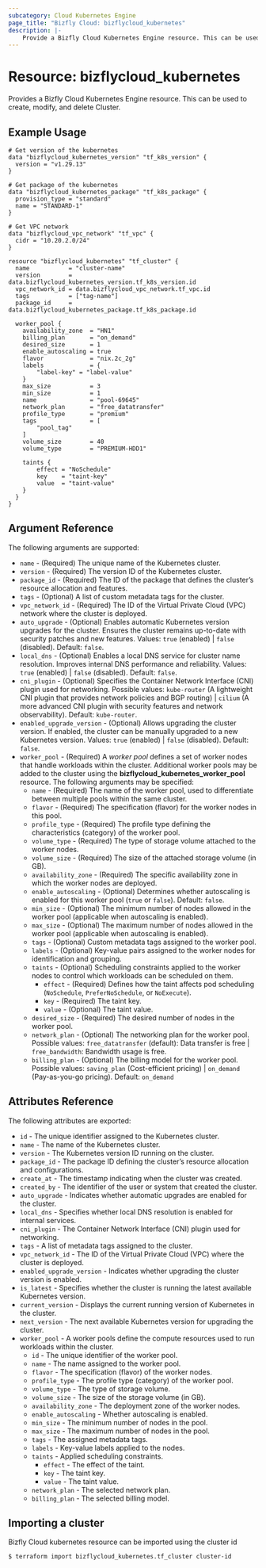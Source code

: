 ```yaml
---
subcategory: Cloud Kubernetes Engine
page_title: "Bizfly Cloud: bizflycloud_kubernetes"
description: |-
    Provide a Bizfly Cloud Kubernetes Engine resource. This can be used to create, modify, and delete Clusters.
---
```


# Resource: bizflycloud_kubernetes

Provides a Bizfly Cloud Kubernetes Engine resource. This can be used to create, modify, and delete Cluster.

## Example Usage

```hcl
# Get version of the kubernetes
data "bizflycloud_kubernetes_version" "tf_k8s_version" {
  version = "v1.29.13"
}

# Get package of the kubernetes
data "bizflycloud_kubernetes_package" "tf_k8s_package" {
  provision_type = "standard"
  name = "STANDARD-1"
}

# Get VPC network
data "bizflycloud_vpc_network" "tf_vpc" {
  cidr = "10.20.2.0/24"
}

resource "bizflycloud_kubernetes" "tf_cluster" {
  name           = "cluster-name"
  version        = data.bizflycloud_kubernetes_version.tf_k8s_version.id
  vpc_network_id = data.bizflycloud_vpc_network.tf_vpc.id
  tags           = ["tag-name"]
  package_id     = data.bizflycloud_kubernetes_package.tf_k8s_package.id

  worker_pool {
    availability_zone  = "HN1"
    billing_plan       = "on_demand"
    desired_size       = 1
    enable_autoscaling = true
    flavor             = "nix.2c_2g"
    labels             = {
        "label-key" = "label-value"
    }
    max_size           = 3
    min_size           = 1
    name               = "pool-69645"
    network_plan       = "free_datatransfer"
    profile_type       = "premium"
    tags               = [
        "pool_tag"
    ]
    volume_size        = 40
    volume_type        = "PREMIUM-HDD1"

    taints {
        effect = "NoSchedule"
        key    = "taint-key"
        value  = "taint-value"
    }
  }
}

```

## Argument Reference

The following arguments are supported:

-   `name` - (Required) The unique name of the Kubernetes cluster.
-   `version` - (Required) The version ID of the Kubernetes cluster.
-   `package_id` - (Required) The ID of the package that defines the cluster’s resource allocation and features.
-   `tags` - (Optional) A list of custom metadata tags for the cluster.
-   `vpc_network_id` - (Required) The ID of the Virtual Private Cloud (VPC) network where the cluster is deployed.
-   `auto_upgrade` - (Optional) Enables automatic Kubernetes version upgrades for the cluster. Ensures the cluster remains up-to-date with security patches and new features. Values: `true` (enabled) | `false` (disabled). Default: `false`.
-   `local_dns` - (Optional) Enables a local DNS service for cluster name resolution. Improves internal DNS performance and reliability. Values: `true` (enabled) | `false` (disabled). Default: `false`.
-   `cni_plugin` - (Optional) Specifies the Container Network Interface (CNI) plugin used for networking. Possible values: `kube-router` (A lightweight CNI plugin that provides network policies and BGP routing) | `cilium` (A more advanced CNI plugin with security features and network observability). Default: `kube-router`.
-   `enabled_upgrade_version` - (Optional) Allows upgrading the cluster version. If enabled, the cluster can be manually upgraded to a new Kubernetes version. Values: `true` (enabled) | `false` (disabled). Default: `false`.
-   `worker_pool` - (Required) A *worker pool* defines a set of worker nodes that handle workloads within the cluster. Additional worker pools may be added to the cluster using the **bizflycloud_kubernetes_worker_pool** resource. The following arguments may be specified:
    -   `name` - (Required) The name of the worker pool, used to differentiate between multiple pools within the same cluster.
    -   `flavor` - (Required) The specification (flavor) for the worker nodes in this pool.
    -   `profile_type` - (Required) The profile type defining the characteristics (category) of the worker pool.
    -   `volume_type` - (Required) The type of storage volume attached to the worker nodes.
    -   `volume_size` - (Required) The size of the attached storage volume (in GB).
    -   `availability_zone` - (Required) The specific availability zone in which the worker nodes are deployed.
    -   `enable_autoscaling` - (Optional) Determines whether autoscaling is enabled for this worker pool (`true` or `false`). Default: `false`.
    -   `min_size` - (Optional) The minimum number of nodes allowed in the worker pool (applicable when autoscaling is enabled).
    -   `max_size` - (Optional) The maximum number of nodes allowed in the worker pool (applicable when autoscaling is enabled).
    -   `tags` - (Optional) Custom metadata tags assigned to the worker pool.
    -   `labels` - (Optional) Key-value pairs assigned to the worker nodes for identification and grouping.
    -   `taints` - (Optional) Scheduling constraints applied to the worker nodes to control which workloads can be scheduled on them.
        -   `effect` - (Required) Defines how the taint affects pod scheduling (`NoSchedule`, `PreferNoSchedule`, or `NoExecute`).
        -   `key` - (Required) The taint key.
        -   `value` - (Optional) The taint value.
    -   `desired_size` - (Required) The desired number of nodes in the worker pool.
    -   `network_plan` - (Optional) The networking plan for the worker pool. Possible values: `free_datatransfer` (default): Data transfer is free | `free_bandwidth`: Bandwidth usage is free.
    -   `billing_plan` - (Optional) The billing model for the worker pool. Possible values:
`saving_plan` (Cost-efficient pricing) | `on_demand` (Pay-as-you-go pricing). Default: `on_demand`

## Attributes Reference

The following attributes are exported:

-   `id` - The unique identifier assigned to the Kubernetes cluster.
-   `name` - The name of the Kubernetes cluster.
-   `version` - The Kubernetes version ID running on the cluster.
-   `package_id` - The package ID defining the cluster’s resource allocation and configurations.
-   `create_at` - The timestamp indicating when the cluster was created.
-   `created_by` - The identifier of the user or system that created the cluster.
-   `auto_upgrade` - Indicates whether automatic upgrades are enabled for the cluster.
-   `local_dns` - Specifies whether local DNS resolution is enabled for internal services.
-   `cni_plugin` - The Container Network Interface (CNI) plugin used for networking.
-   `tags` - A list of metadata tags assigned to the cluster.
-   `vpc_network_id` - The ID of the Virtual Private Cloud (VPC) where the cluster is deployed.
-   `enabled_upgrade_version` - Indicates whether upgrading the cluster version is enabled.
-   `is_latest` - Specifies whether the cluster is running the latest available Kubernetes version.
-   `current_version` - Displays the current running version of Kubernetes in the cluster.
-   `next_version` - The next available Kubernetes version for upgrading the cluster.
-   `worker_pool` - A worker pools define the compute resources used to run workloads within the cluster.
    -   `id` - The unique identifier of the worker pool.
    -   `name` - The name assigned to the worker pool.
    -   `flavor` - The specification (flavor) of the worker nodes.
    -   `profile_type` - The profile type (category) of the worker pool.
    -   `volume_type` - The type of storage volume.
    -   `volume_size` - The size of the storage volume (in GB).
    -   `availability_zone` - The deployment zone of the worker nodes.
    -   `enable_autoscaling` - Whether autoscaling is enabled.
    -   `min_size` - The minimum number of nodes in the pool.
    -   `max_size` - The maximum number of nodes in the pool.
    -   `tags` - The assigned metadata tags.
    -   `labels` - Key-value labels applied to the nodes.
    -   `taints` - Applied scheduling constraints.
        -   `effect` - The effect of the taint.
        -   `key` - The taint key.
        -   `value` - The taint value.
    -   `network_plan` - The selected network plan.
    -   `billing_plan` - The selected billing model.

## Importing a cluster

Bizfly Cloud kubernetes resource can be imported using the cluster id

```
$ terraform import bizflycloud_kubernetes.tf_cluster cluster-id
```
